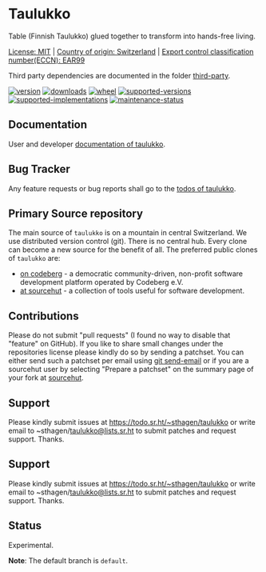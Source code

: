 # Taulukko

Table (Finnish Taulukko) glued together to transform into hands-free living.

[License: MIT](https://git.sr.ht/~sthagen/taulukko/tree/default/item/LICENSE) | 
[Country of origin: Switzerland](https://git.sr.ht/~sthagen/taulukko/tree/default/item/COUNTRY-OF-ORIGIN) | 
[Export control classification number(ECCN): EAR99](https://git.sr.ht/~sthagen/taulukko/tree/default/item/EXPORT-CONTROL-CLASSIFICATION-NUMBER)

Third party dependencies are documented in the folder [third-party](docs/third-party/README.md).

[![version](https://img.shields.io/pypi/v/taulukko.svg?style=flat)](https://pypi.python.org/pypi/taulukko/)
[![downloads](https://static.pepy.tech/badge/taulukko/month)](https://pepy.tech/project/taulukko)
[![wheel](https://img.shields.io/pypi/wheel/taulukko.svg?style=flat)](https://pypi.python.org/pypi/taulukko/)
[![supported-versions](https://img.shields.io/pypi/pyversions/taulukko.svg?style=flat)](https://pypi.python.org/pypi/taulukko/)
[![supported-implementations](https://img.shields.io/pypi/implementation/taulukko.svg?style=flat)](https://pypi.python.org/pypi/taulukko/)
[![maintenance-status](https://img.shields.io/github/commit-activity/y/sthagen/taulukko.svg?style=flat)](https://git.sr.ht/~sthagen/taulukko/log)

## Documentation

User and developer [documentation of taulukko](https://codes.dilettant.life/docs/taulukko).

## Bug Tracker

Any feature requests or bug reports shall go to the [todos of taulukko](https://todo.sr.ht/~sthagen/taulukko).

## Primary Source repository

The main source of `taulukko` is on a mountain in central Switzerland.
We use distributed version control (git).
There is no central hub.
Every clone can become a new source for the benefit of all.
The preferred public clones of `taulukko` are:

* [on codeberg](https://codeberg.org/sthagen/taulukko) - a democratic community-driven, non-profit software development platform operated by Codeberg e.V.
* [at sourcehut](https://git.sr.ht/~sthagen/taulukko) - a collection of tools useful for software development.

## Contributions

Please do not submit "pull requests" (I found no way to disable that "feature" on GitHub).
If you like to share small changes under the repositories license please kindly do so by sending a patchset.
You can either send such a patchset per email using [git send-email](https://git-send-email.io) or 
if you are a sourcehut user by selecting "Prepare a patchset" on the summary page of your fork at [sourcehut](https://git.sr.ht/).

## Support

Please kindly submit issues at https://todo.sr.ht/~sthagen/taulukko or write email to ~sthagen/taulukko@lists.sr.ht to submit patches and request support. Thanks.

## Support

Please kindly submit issues at https://todo.sr.ht/~sthagen/taulukko or write email to ~sthagen/taulukko@lists.sr.ht to submit patches and request support. Thanks.

## Status

Experimental.

**Note**: The default branch is `default`.
